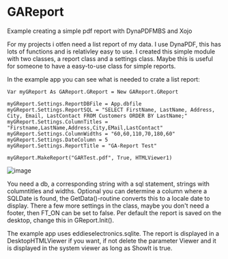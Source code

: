 # GAReport
Example creating a simple pdf report with DynaPDFMBS and Xojo

For my projects i otfen need a list report of my data. I use DynaPDF, this has lots of functions and is relativley easy to use. 
I created this simple module with two classes, a report class and a settings class. Maybe this is useful for someone to have a easy-to-use class for simple reports. 

In the example app you can see what is needed to crate a list report:

    Var myGReport As GAReport.GReport = New GAReport.GReport

    myGReport.Settings.ReportDBFile = App.dbfile
    myGReport.Settings.ReportSQL = "SELECT FirstName, LastName, Address, City, Email, LastContact FROM Customers ORDER BY LastName;"     
    myGReport.Settings.ColumnTitles = "Firstname,LastName,Address,City,EMail,LastContact"
    myGReport.Settings.ColumnWidths = "60,60,110,70,180,60"
    myGReport.Settings.DateColumn = 5
    myGReport.Settings.ReportTitle = "GA-Report Test"
    
    myGReport.MakeReport("GARTest.pdf", True, HTMLViewer1)
    
![image](https://github.com/user-attachments/assets/91dedf00-c790-4c53-a439-b78d6cedf8cf)

You need a db, a corresponding string with a sql statement, strings with columntitles and widths. Optional you can determine a column where a SQLDate is found, the GetData()-routine converts this to a locale date to display. There a few more settings in the class, maybe you don't need a footer, then FT_ON can be set to false. Per default the report is saved on the desktop, change this in GReport.Init().

The example app uses eddieselectronics.sqlite. The report is displayed in a DesktopHTMLViewer if you want, if not delete the parameter Viewer and it is displayed in the system viewer as long as ShowIt is true.


